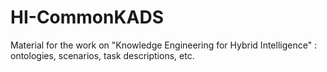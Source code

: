 # HI-CommonKADS
Material for the work on "Knowledge Engineering for Hybrid Intelligence" : ontologies, scenarios, task descriptions, etc. 

